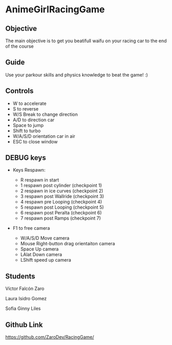 # AnimeGirlRacingGame
 
## Objective
The main objective is to get you beatifull waifu on your racing car to the end of the course
 
 ## Guide
 Use your parkour skills and physics knowledge to beat the game! :)
 
## Controls
- W to accelerate
- S to reverse 
- W/S Break to change direction
- A/D to direction car
- Space to jump
- Shift to turbo
- W/A/S/D orientation car in air
- ESC to close window

## DEBUG keys
- Keys Respawn:
  + R respawn in start
  + 1 respawn post cylinder (checkpoint 1)
  + 2 respawn in ice curves (checkpoint 2)
  + 3 respawn post Wallride (checkpoint 3)
  + 4 respawn pre Looping  (checkpoint 4)
  + 5 respawn post Looping (checkpoint 5)
  + 6 respawn post Peralta (checkpoint 6)
  + 7 respawn post Ramps  (checkpoint 7)

- F1 to free camera
  + W/A/S/D Move camera
  + Mouse Right-button drag orientaiton camera 
  + Space Up camera
  + LAlat Down camera
  + LShift speed up camera 

## Students
Víctor Falcón Zaro

Laura Isidro Gomez

Sofia Ginny Liles

## Github Link
https://github.com/ZaroDev/RacingGame/
